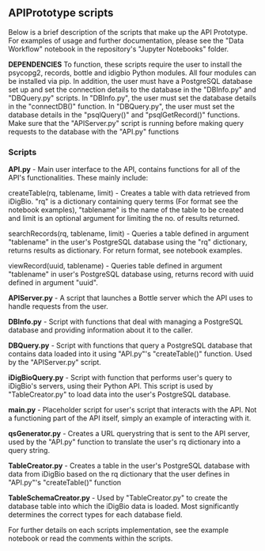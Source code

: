 ## APIPrototype scripts

Below is a brief description of the scripts that make up the API Prototype. For examples of usage and further documentation, 
please see the "Data Workflow" notebook in the repository's "Jupyter Notebooks" folder.

**DEPENDENCIES** To function, these scripts require the user to install the psycopg2, records, bottle and idigbio Python modules.
All four modules can be installed via pip.
In addition, the user must have a PostgreSQL database set up and set the connection details to the database in the "DBInfo.py" and "DBQuery.py" scripts.
In "DBInfo.py", the user must set the database details in the "connectDB()" function. In "DBQuery.py", the user must set the database details in the "psqlQuery()" and "psqlGetRecord()" functions.
Make sure that the "APIServer.py" script is running before making query requests to the database with the "API.py" functions

### Scripts

**API.py** - Main user interface to the API, contains functions for all of the API's functionalities. These mainly include:


createTable(rq, tablename, limit) - Creates a table with data retrieved from iDigBio. "rq" is a dictionary containing query terms (For format see the notebook examples), "tablename" is the name of the table to be created and limit is an optional argument for limiting the no. of results returned.

searchRecords(rq, tablename, limit) - Queries a table defined in argument "tablename" in the user's PostgreSQL database using the "rq" dictionary, returns results as dictionary. For return format, see notebook examples.

viewRecord(uuid, tablename) - Queries table defined in argument "tablename" in user's PostgreSQL database using, returns record with uuid defined in argument "uuid".



**APIServer.py** - A script that launches a Bottle server which the API uses to handle requests from the user.

**DBInfo.py** - Script with functions that deal with managing a PostgreSQL database and providing information about it to the caller.

**DBQuery.py** - Script with functions that query a PostgreSQL database that contains data loaded into it using "API.py"'s "createTable()" function. Used by the "APIServer.py" script.

**iDigBioQuery.py** - Script with function that performs user's query to iDigBio's servers, using their Python API. This script is used by "TableCreator.py" to load data into the user's PostgreSQL database.

**main.py** - Placeholder script for user's script that interacts with the API. Not a functioning part of the API itself, simply an example of interacting with it.

**qsGenerator.py** - Creates a URL querystring that is sent to the API server, used by the "API.py" function to translate the user's rq dictionary into a query string.

**TableCreator.py** - Creates a table in the user's PostgreSQL database with data from iDigBio based on the rq dictionary  that the user defines in "API.py"'s "createTable()" function

**TableSchemaCreator.py** - Used by "TableCreator.py" to create the database table into which the iDigBio data is loaded. Most significantly determines the correct types for each database field.


For further  details on each scripts implementation, see the example notebook or read the comments within the scripts.


